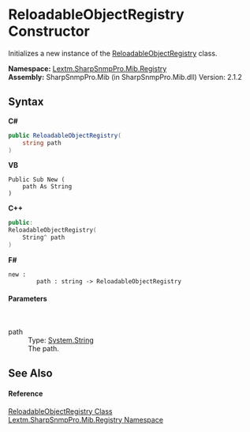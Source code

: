 # ReloadableObjectRegistry Constructor 
 

Initializes a new instance of the <a href="T_Lextm_SharpSnmpPro_Mib_Registry_ReloadableObjectRegistry">ReloadableObjectRegistry</a> class.

**Namespace:**&nbsp;<a href="N_Lextm_SharpSnmpPro_Mib_Registry">Lextm.SharpSnmpPro.Mib.Registry</a><br />**Assembly:**&nbsp;SharpSnmpPro.Mib (in SharpSnmpPro.Mib.dll) Version: 2.1.2

## Syntax

**C#**<br />
``` C#
public ReloadableObjectRegistry(
	string path
)
```

**VB**<br />
``` VB
Public Sub New ( 
	path As String
)
```

**C++**<br />
``` C++
public:
ReloadableObjectRegistry(
	String^ path
)
```

**F#**<br />
``` F#
new : 
        path : string -> ReloadableObjectRegistry
```


#### Parameters
&nbsp;<dl><dt>path</dt><dd>Type: <a href="https://docs.microsoft.com/dotnet/api/system.string" target="_blank" rel="noopener noreferrer">System.String</a><br />The path.</dd></dl>

## See Also


#### Reference
<a href="T_Lextm_SharpSnmpPro_Mib_Registry_ReloadableObjectRegistry">ReloadableObjectRegistry Class</a><br /><a href="N_Lextm_SharpSnmpPro_Mib_Registry">Lextm.SharpSnmpPro.Mib.Registry Namespace</a><br />